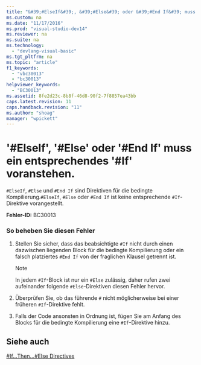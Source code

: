 ```yaml
---
title: "&#39;#ElseIf&#39;, &#39;#Else&#39; oder &#39;#End If&#39; muss ein entsprechendes &#39;#If&#39; voranstehen."
ms.custom: na
ms.date: "11/17/2016"
ms.prod: "visual-studio-dev14"
ms.reviewer: na
ms.suite: na
ms.technology: 
  - "devlang-visual-basic"
ms.tgt_pltfrm: na
ms.topic: "article"
f1_keywords: 
  - "vbc30013"
  - "bc30013"
helpviewer_keywords: 
  - "BC30013"
ms.assetid: 8fe2d23c-8b8f-46d8-90f2-7f8857ea43bb
caps.latest.revision: 11
caps.handback.revision: "11"
ms.author: "shoag"
manager: "wpickett"
---
```

# &#39;#ElseIf&#39;, &#39;#Else&#39; oder &#39;#End If&#39; muss ein entsprechendes &#39;#If&#39; voranstehen.
`#ElseIf`, `#Else` und `#End If` sind Direktiven für die bedingte Kompilierung.`#ElseIf`, `#Else` oder `#End If` ist keine entsprechende `#If`\-Direktive vorangestellt.  
  
 **Fehler\-ID:** BC30013  
  
### So beheben Sie diesen Fehler  
  
1.  Stellen Sie sicher, dass das beabsichtigte `#If` nicht durch einen dazwischen liegenden Block für die bedingte Kompilierung oder ein falsch platziertes `#End If` von der fraglichen Klausel getrennt ist.  
  
    > [!NOTE]
    >  In jedem `#If`\-Block ist nur ein `#Else` zulässig, daher rufen zwei aufeinander folgende `#Else`\-Direktiven diesen Fehler hervor.  
  
2.  Überprüfen Sie, ob das führende `#` nicht möglicherweise bei einer früheren `#If`\-Direktive fehlt.  
  
3.  Falls der Code ansonsten in Ordnung ist, fügen Sie am Anfang des Blocks für die bedingte Kompilierung eine `#If`\-Direktive hinzu.  
  
## Siehe auch  
 [\#If...Then...\#Else Directives](../Topic/%23If...Then...%23Else%20Directives.md)